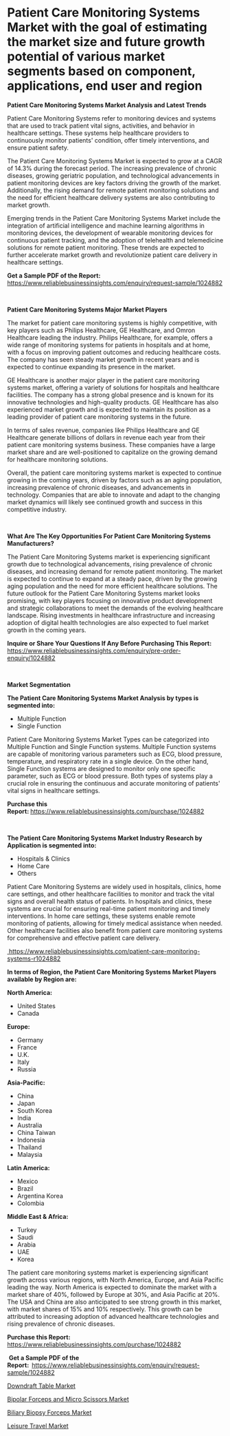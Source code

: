 <p><h1>Patient Care Monitoring Systems Market with the goal of estimating the market size and future growth potential of various market segments based on component, applications, end user and region</h1></p><p><strong>Patient Care Monitoring Systems Market Analysis and Latest Trends</strong></p>
<p><p>Patient Care Monitoring Systems refer to monitoring devices and systems that are used to track patient vital signs, activities, and behavior in healthcare settings. These systems help healthcare providers to continuously monitor patients' condition, offer timely interventions, and ensure patient safety.</p><p>The Patient Care Monitoring Systems Market is expected to grow at a CAGR of 14.3% during the forecast period. The increasing prevalence of chronic diseases, growing geriatric population, and technological advancements in patient monitoring devices are key factors driving the growth of the market. Additionally, the rising demand for remote patient monitoring solutions and the need for efficient healthcare delivery systems are also contributing to market growth.</p><p>Emerging trends in the Patient Care Monitoring Systems Market include the integration of artificial intelligence and machine learning algorithms in monitoring devices, the development of wearable monitoring devices for continuous patient tracking, and the adoption of telehealth and telemedicine solutions for remote patient monitoring. These trends are expected to further accelerate market growth and revolutionize patient care delivery in healthcare settings.</p></p>
<p><strong>Get a Sample PDF of the Report:&nbsp;</strong> <a href="https://www.reliablebusinessinsights.com/enquiry/request-sample/1024882">https://www.reliablebusinessinsights.com/enquiry/request-sample/1024882</a></p>
<p>&nbsp;</p>
<p><strong>Patient Care Monitoring Systems Major Market Players</strong></p>
<p><p>The market for patient care monitoring systems is highly competitive, with key players such as Philips Healthcare, GE Healthcare, and Omron Healthcare leading the industry. Philips Healthcare, for example, offers a wide range of monitoring systems for patients in hospitals and at home, with a focus on improving patient outcomes and reducing healthcare costs. The company has seen steady market growth in recent years and is expected to continue expanding its presence in the market.</p><p>GE Healthcare is another major player in the patient care monitoring systems market, offering a variety of solutions for hospitals and healthcare facilities. The company has a strong global presence and is known for its innovative technologies and high-quality products. GE Healthcare has also experienced market growth and is expected to maintain its position as a leading provider of patient care monitoring systems in the future.</p><p>In terms of sales revenue, companies like Philips Healthcare and GE Healthcare generate billions of dollars in revenue each year from their patient care monitoring systems business. These companies have a large market share and are well-positioned to capitalize on the growing demand for healthcare monitoring solutions.</p><p>Overall, the patient care monitoring systems market is expected to continue growing in the coming years, driven by factors such as an aging population, increasing prevalence of chronic diseases, and advancements in technology. Companies that are able to innovate and adapt to the changing market dynamics will likely see continued growth and success in this competitive industry.</p></p>
<p>&nbsp;</p>
<p><strong>What Are The Key Opportunities For Patient Care Monitoring Systems Manufacturers?</strong></p>
<p><p>The Patient Care Monitoring Systems market is experiencing significant growth due to technological advancements, rising prevalence of chronic diseases, and increasing demand for remote patient monitoring. The market is expected to continue to expand at a steady pace, driven by the growing aging population and the need for more efficient healthcare solutions. The future outlook for the Patient Care Monitoring Systems market looks promising, with key players focusing on innovative product development and strategic collaborations to meet the demands of the evolving healthcare landscape. Rising investments in healthcare infrastructure and increasing adoption of digital health technologies are also expected to fuel market growth in the coming years.</p></p>
<p><strong>Inquire or Share Your Questions If Any Before Purchasing This Report:</strong> <a href="https://www.reliablebusinessinsights.com/enquiry/pre-order-enquiry/1024882">https://www.reliablebusinessinsights.com/enquiry/pre-order-enquiry/1024882</a></p>
<p>&nbsp;</p>
<p><strong>Market Segmentation</strong></p>
<p><strong>The Patient Care Monitoring Systems Market Analysis by types is segmented into:</strong></p>
<p><ul><li>Multiple Function</li><li>Single Function</li></ul></p>
<p><p>Patient Care Monitoring Systems Market Types can be categorized into Multiple Function and Single Function systems. Multiple Function systems are capable of monitoring various parameters such as ECG, blood pressure, temperature, and respiratory rate in a single device. On the other hand, Single Function systems are designed to monitor only one specific parameter, such as ECG or blood pressure. Both types of systems play a crucial role in ensuring the continuous and accurate monitoring of patients' vital signs in healthcare settings.</p></p>
<p><strong>Purchase this Report:&nbsp;</strong><a href="https://www.reliablebusinessinsights.com/purchase/1024882">https://www.reliablebusinessinsights.com/purchase/1024882</a></p>
<p>&nbsp;</p>
<p><strong>The Patient Care Monitoring Systems Market Industry Research by Application is segmented into:</strong></p>
<p><ul><li>Hospitals & Clinics</li><li>Home Care</li><li>Others</li></ul></p>
<p><p>Patient Care Monitoring Systems are widely used in hospitals, clinics, home care settings, and other healthcare facilities to monitor and track the vital signs and overall health status of patients. In hospitals and clinics, these systems are crucial for ensuring real-time patient monitoring and timely interventions. In home care settings, these systems enable remote monitoring of patients, allowing for timely medical assistance when needed. Other healthcare facilities also benefit from patient care monitoring systems for comprehensive and effective patient care delivery.</p></p>
<p><a href="https://www.reliablebusinessinsights.com/patient-care-monitoring-systems-r1024882">&nbsp;https://www.reliablebusinessinsights.com/patient-care-monitoring-systems-r1024882</a></p>
<p><strong>In terms of Region, the Patient Care Monitoring Systems Market Players available by Region are:</strong></p>
<p>
    <p> <strong> North America: </strong>
        <ul>
            <li>United States</li>
            <li>Canada</li>
        </ul>
        </p> 
    <p> <strong> Europe: </strong>
        <ul>
            <li>Germany</li>
            <li>France</li>
            <li>U.K.</li>
            <li>Italy</li>
            <li>Russia</li>
        </ul>
        </p> 
    <p> <strong> Asia-Pacific: </strong>
        <ul>
            <li>China</li>
            <li>Japan</li>
            <li>South Korea</li>
            <li>India</li>
            <li>Australia</li>
            <li>China Taiwan</li>
            <li>Indonesia</li>
            <li>Thailand</li>
            <li>Malaysia</li>
        </ul>
        </p> 
    <p> <strong> Latin America: </strong>
        <ul>
            <li>Mexico</li>
            <li>Brazil</li>
            <li>Argentina Korea</li>
            <li>Colombia</li>
        </ul>
        </p> 
    <p> <strong> Middle East & Africa: </strong>
        <ul>
            <li>Turkey</li>
            <li>Saudi</li>
            <li>Arabia</li>
            <li>UAE</li>
            <li>Korea</li>
        </ul>
    </p>
    </p>
<p><p>The patient care monitoring systems market is experiencing significant growth across various regions, with North America, Europe, and Asia Pacific leading the way. North America is expected to dominate the market with a market share of 40%, followed by Europe at 30%, and Asia Pacific at 20%. The USA and China are also anticipated to see strong growth in this market, with market shares of 15% and 10% respectively. This growth can be attributed to increasing adoption of advanced healthcare technologies and rising prevalence of chronic diseases.</p></p>
<p><strong>Purchase this Report: </strong><a href="https://www.reliablebusinessinsights.com/purchase/1024882">https://www.reliablebusinessinsights.com/purchase/1024882</a></p>
<p>&nbsp;<strong>Get a Sample PDF of the Report:&nbsp;&nbsp;</strong><a href="https://www.reliablebusinessinsights.com/enquiry/request-sample/1024882">https://www.reliablebusinessinsights.com/enquiry/request-sample/1024882</a></p>
<p><strong></strong></p>
<p><p><a href="https://www.linkedin.com/pulse/downdraft-table-market-size-growing-cagr-107-report-covers-vyede">Downdraft Table Market</a></p><p><a href="https://github.com/ajohirul8010/Market-Research-Report-List-1/blob/main/bipolar-forceps-and-micro-scissors-market.md">Bipolar Forceps and Micro Scissors Market</a></p><p><a href="https://github.com/goodweq44/Market-Research-Report-List-1/blob/main/biliary-biopsy-forceps-market.md">Biliary Biopsy Forceps Market</a></p><p><a href="https://www.linkedin.com/pulse/future-trends-global-leisure-travel-market-insights-analysis-vzy2e">Leisure Travel Market</a></p></p>